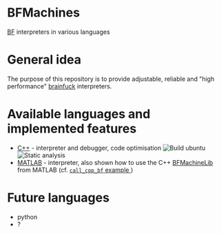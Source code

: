 # BFMachines
[BF](https://esolangs.org/wiki/Brainfuck) interpreters in various languages

# General idea
The purpose of this repository is to provide adjustable, reliable and "high performance" [brainfuck](https://esolangs.org/wiki/Brainfuck) interpreters.

# Available languages and implemented features

* [C++](cpp) - interpreter and debugger, code optimisation ![Build ubuntu](https://github.com/vil02/BFMachines/workflows/build_ubuntu_latest/badge.svg) ![Static analysis](https://github.com/vil02/BFMachines/workflows/static_analysis/badge.svg)
* [MATLAB](matlab) - interpreter, also shown how to use the C++ [BFMachineLib](cpp/BFMachineLib) from MATLAB (cf. [`call_cpp_bf` example ](matlab/examples/call_cpp_bf/run_cpp_bf.m))

# Future languages

* python
* ?
